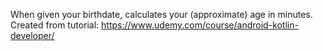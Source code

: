 When given your birthdate, calculates your (approximate) age in minutes. Created from tutorial:
https://www.udemy.com/course/android-kotlin-developer/
